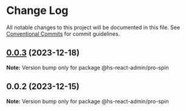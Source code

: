 # Change Log

All notable changes to this project will be documented in this file.
See [Conventional Commits](https://conventionalcommits.org) for commit guidelines.

## [0.0.3](https://git.aihuoshi.net/algo_analysis_plat/web/fd-react-admin-components/compare/@hs-react-admin/pro-spin@0.0.2...@hs-react-admin/pro-spin@0.0.3) (2023-12-18)

**Note:** Version bump only for package @hs-react-admin/pro-spin





## 0.0.2 (2023-12-15)

**Note:** Version bump only for package @hs-react-admin/pro-spin
